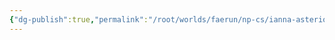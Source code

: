 ```yaml
---
{"dg-publish":true,"permalink":"/root/worlds/faerun/np-cs/ianna-asterion/","tags":["Faerun"]}
---
```


